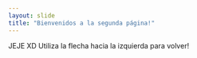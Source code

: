 ```yaml
---
layout: slide
title: "Bienvenidos a la segunda página!"
---
```

JEJE XD
Utiliza la flecha hacia la izquierda para volver!
